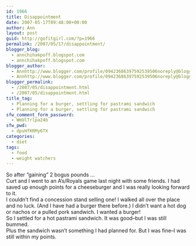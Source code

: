 ```yaml
---
id: 1966
title: Disappointment
date: 2007-05-17T09:48:00+00:00
author: Ann
layout: post
guid: http://gofitgirl.com/?p=1966
permalink: /2007/05/17/disappointment/
blogger_blog:
  - annchihakpoff.blogspot.com
  - annchihakpoff.blogspot.com
blogger_author:
  - Annhttp://www.blogger.com/profile/09423686397592539506noreply@blogger.com
  - Annhttp://www.blogger.com/profile/09423686397592539506noreply@blogger.com
blogger_permalink:
  - /2007/05/disappointment.html
  - /2007/05/disappointment.html
title_tag:
  - Planning for a burger, settling for pastrami sandwich
  - Planning for a burger, settling for pastrami sandwich
sfw_comment_form_password:
  - WmUlTrlpa24b
sfw_pwd:
  - dpvHfKRMy6TX
categories:
  - diet
tags:
  - food
  - weight watchers
---
```

So after &#8220;gaining&#8221; 2 bogus pounds &#8230;  
Curt and I went to an A&#8217;s/Royals game last night with some friends. I had saved up enough points for a cheeseburger and I was really looking forward to it.  
I couldn&#8217;t find a concession stand selling one! I walked all over the place and no luck. (And I have had a burger there before.) I didn&#8217;t want a hot dog or nachos or a pulled pork sandwich. I wanted a burger!  
So I settled for a hot pastrami sandwich. It was good&#8211;but I was still bummed.  
Plus the sandwich wasn&#8217;t something I had planned for. But I was fine&#8211;I was still within my points.